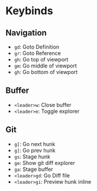 # Keybinds
## Navigation
* `gd`: Goto Definition
* `gr`: Goto Reference
* `gh`: Go top of viewport
* `gm`: Go middle of viewport
* `gh`: Go bottom of viewport

## Buffer
* `<leader>w`: Close buffer
* `<leader>e`: Toggle explorer

## Git
* `g[`: Go next hunk
* `g]`: Go prev hunk
* `gs`: Stage hunk
* `ge`: Show git diff explorer
* `ga`: Stage buffer
* `<leader>gd`: Go Diff file
* `<leader>gi`: Preview hunk inline
